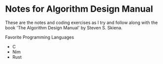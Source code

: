 # Notes for Algorithm Design Manual

These are the notes and coding exercises as I try and follow along with the book
'The Algorithm Design Manual' by Steven S. Skiena.

Favorite Programming Languages

- C
- Nim
- Rust

